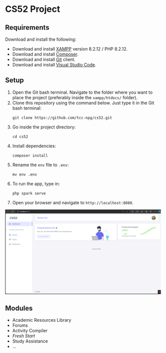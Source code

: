 # CS52 Project

## Requirements

Download and install the following:

- Download and install [XAMPP](https://www.apachefriends.org/download.html) version 8.2.12 / PHP 8.2.12.
- Download and install [Composer](https://getcomposer.org/download/).
- Download and install [Git](https://git-scm.com/downloads) client.
- Download and install [Visual Studio Code](https://code.visualstudio.com/Download).

## Setup

1. Open the Git bash terminal. Navigate to the folder where you want to place the project (preferably inside
   the `xampp/htdocs/` folder).
2. Clone this repository using the command below. Just type it in the Git bash terminal:
    ```shell
    git clone https://github.com/tcc-npg/cs52.git
    ```
3. Go inside the project directory:
    ```shell
    cd cs52
    ```
4. Install dependencies:
   ```shell
   composer install
   ```
5. Rename the `env` file to `.env`:
   ```shell
   mv env .env
   ```
6. To run the app, type in:
    ```shell
   php spark serve
    ```
7. Open your browser and navigate to `http://localhost:8080`.

![img.png](img.png)

## Modules

- Academic Resources Library
- Forums
- Activity Compiler
- *Fresh Start*
- Study Assistance
- ...